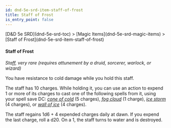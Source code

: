 ```yaml
---
id: dnd-5e-srd-item-staff-of-frost
title: Staff of Frost
is_entry_point: false
---
```


<breadcrumb>
[D&D 5e SRD](dnd-5e-srd-toc) >  [Magic Items](dnd-5e-srd-magic-items) > [Staff of Frost](dnd-5e-srd-item-staff-of-frost)
</breadcrumb>

#### Staff of Frost

*Staff, very rare (requires attunement by a druid, sorcerer, warlock, or wizard)*

You have resistance to cold damage while you hold this staff.

The staff has 10 charges. While holding it, you can use an action to expend 1 or more of its charges to cast one of the following spells from it, using your spell save DC: [*cone of cold*](dnd-5e-srd-spell-cone-of-cold) (5 charges), [*fog cloud*](dnd-5e-srd-spell-fog-cloud) (1 charge), [*ice storm*](dnd-5e-srd-spell-ice-storm) (4 charges), or [*wall of ice*](dnd-5e-srd-spell-wall-of-ice) (4 charges).

The staff regains 1d6 + 4 expended charges daily at dawn. If you expend the last charge, roll a d20. On a 1, the staff turns to water and is destroyed.

